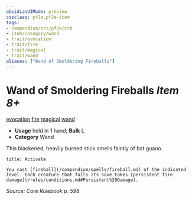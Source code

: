 ```yaml
---
obsidianUIMode: preview
cssclass: pf2e,pf2e-item
tags:
- compendium/src/pf2e/crb
- item/category/wand
- trait/evocation
- trait/fire
- trait/magical
- trait/wand
aliases: ["Wand of Smoldering Fireballs"]
---
```

# Wand of Smoldering Fireballs *Item 8+*  
[evocation](/rules/traits/evocation.md)  [fire](/rules/traits/fire.md)  [magical](/rules/traits/magical.md)  [wand](/rules/traits/wand.md)  

- **Usage** held in 1 hand; **Bulk** L
- **Category** Wand

This blackened, heavily burned stick smells faintly of bat guano.

```ad-embed-ability
title: Activate

You cast [fireball](/compendium/spells/fireball.md) of the indicated level. Each creature that fails its save takes [persistent fire damage](/rules/conditions.md#Persistent%20Damage).
```

*Source: Core Rulebook p. 598*